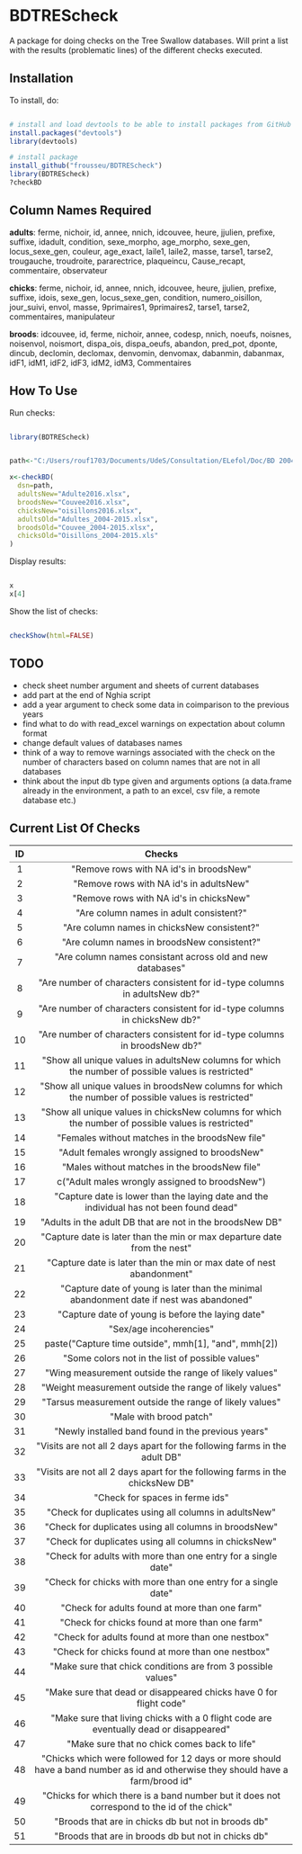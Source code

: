 
# BDTREScheck
A package for doing checks on the Tree Swallow databases. Will print a list with the results (problematic lines) of the different checks executed.

## Installation

To install, do:

```r

# install and load devtools to be able to install packages from GitHub with install_github
install.packages("devtools")
library(devtools)

# install package
install_github("frousseu/BDTREScheck")
library(BDTREScheck)
?checkBD

```

## Column Names Required

**adults**: ferme, nichoir, id, annee, nnich, idcouvee, heure, jjulien, prefixe, suffixe, idadult, condition, sexe_morpho, age_morpho, sexe_gen, locus_sexe_gen, couleur, age_exact, laile1, laile2, masse, tarse1, tarse2, trougauche, troudroite, pararectrice, plaqueincu, Cause_recapt, commentaire, observateur

**chicks**: ferme, nichoir, id, annee, nnich, idcouvee, heure, jjulien, prefixe, suffixe, idois, sexe_gen, locus_sexe_gen, condition, numero_oisillon, jour_suivi, envol, masse, 9primaires1, 9primaires2, tarse1, tarse2, commentaires, manipulateur

**broods**: idcouvee, id, ferme, nichoir, annee, codesp, nnich, noeufs, noisnes, noisenvol, noismort, dispa_ois, dispa_oeufs, abandon, pred_pot, dponte, dincub, declomin, declomax, denvomin, denvomax, dabanmin, dabanmax, idF1, idM1, idF2, idF3, idM2, idM3, Commentaires

## How To Use

Run checks:

```r

library(BDTREScheck)


path<-"C:/Users/rouf1703/Documents/UdeS/Consultation/ELefol/Doc/BD 2004-2015"

x<-checkBD(
  dsn=path,
  adultsNew="Adulte2016.xlsx",
  broodsNew="Couvee2016.xlsx",
  chicksNew="oisillons2016.xlsx",
  adultsOld="Adultes_2004-2015.xlsx",
  broodsOld="Couvee_2004-2015.xlsx",
  chicksOld="Oisillons_2004-2015.xls"
)

```
Display results:

```r

x
x[4]

```

Show the list of checks:

```r

checkShow(html=FALSE)

```

## TODO

- check sheet number argument and sheets of current databases
- add part at the end of Nghia script
- add a year argument to check some data in coimparison to the previous years
- find what to do with read_excel warnings on expectation about column format
- change default values of databases names
- think of a way to remove warnings associated with the check on the number of characters based on column names that are not in all databases
- think about the input db type given and arguments options (a data.frame already in the environment, a path to an excel, csv file, a remote database etc.)

## Current List Of Checks

<table class='gmisc_table' style='border-collapse: collapse; margin-top: 1em; margin-bottom: 1em;' >
<thead>
<tr>
<th style='border-bottom: 1px solid grey; border-top: 2px solid grey; text-align: center;'>ID</th>
<th style='border-bottom: 1px solid grey; border-top: 2px solid grey; text-align: center;'>Checks</th>
</tr>
</thead>
<tbody>
<tr>
<td style='text-align: center;'>1</td>
<td style='text-align: center;'> "Remove rows with NA id's in broodsNew"</td>
</tr>
<tr>
<td style='text-align: center;'>2</td>
<td style='text-align: center;'> "Remove rows with NA id's in adultsNew"</td>
</tr>
<tr>
<td style='text-align: center;'>3</td>
<td style='text-align: center;'> "Remove rows with NA id's in chicksNew"</td>
</tr>
<tr>
<td style='text-align: center;'>4</td>
<td style='text-align: center;'> "Are column names in adult consistent?"</td>
</tr>
<tr>
<td style='text-align: center;'>5</td>
<td style='text-align: center;'> "Are column names in chicksNew consistent?"</td>
</tr>
<tr>
<td style='text-align: center;'>6</td>
<td style='text-align: center;'> "Are column names in broodsNew consistent?"</td>
</tr>
<tr>
<td style='text-align: center;'>7</td>
<td style='text-align: center;'> "Are column names consistant across old and new databases"</td>
</tr>
<tr>
<td style='text-align: center;'>8</td>
<td style='text-align: center;'> "Are number of characters consistent for id-type columns in adultsNew db?"</td>
</tr>
<tr>
<td style='text-align: center;'>9</td>
<td style='text-align: center;'> "Are number of characters consistent for id-type columns in chicksNew db?"</td>
</tr>
<tr>
<td style='text-align: center;'>10</td>
<td style='text-align: center;'> "Are number of characters consistent for id-type columns in broodsNew db?"</td>
</tr>
<tr>
<td style='text-align: center;'>11</td>
<td style='text-align: center;'> "Show all unique values in adultsNew columns for which the number of possible values is restricted"</td>
</tr>
<tr>
<td style='text-align: center;'>12</td>
<td style='text-align: center;'> "Show all unique values in broodsNew columns for which the number of possible values is restricted"</td>
</tr>
<tr>
<td style='text-align: center;'>13</td>
<td style='text-align: center;'> "Show all unique values in chicksNew columns for which the number of possible values is restricted"</td>
</tr>
<tr>
<td style='text-align: center;'>14</td>
<td style='text-align: center;'> "Females without matches in the broodsNew file"</td>
</tr>
<tr>
<td style='text-align: center;'>15</td>
<td style='text-align: center;'> "Adult females wrongly assigned to broodsNew"</td>
</tr>
<tr>
<td style='text-align: center;'>16</td>
<td style='text-align: center;'> "Males without matches in the broodsNew file"</td>
</tr>
<tr>
<td style='text-align: center;'>17</td>
<td style='text-align: center;'> c("Adult males wrongly assigned to broodsNew")</td>
</tr>
<tr>
<td style='text-align: center;'>18</td>
<td style='text-align: center;'> "Capture date is lower than the laying date and the individual has not been found dead"</td>
</tr>
<tr>
<td style='text-align: center;'>19</td>
<td style='text-align: center;'> "Adults in the adult DB that are not in the broodsNew DB"</td>
</tr>
<tr>
<td style='text-align: center;'>20</td>
<td style='text-align: center;'> "Capture date is later than the min or max departure date from the nest"</td>
</tr>
<tr>
<td style='text-align: center;'>21</td>
<td style='text-align: center;'> "Capture date is later than the min or max date of nest abandonment"</td>
</tr>
<tr>
<td style='text-align: center;'>22</td>
<td style='text-align: center;'> "Capture date of young is later than the minimal abandonment date if nest was abandoned"</td>
</tr>
<tr>
<td style='text-align: center;'>23</td>
<td style='text-align: center;'> "Capture date of young is before the laying date"</td>
</tr>
<tr>
<td style='text-align: center;'>24</td>
<td style='text-align: center;'> "Sex/age incoherencies"</td>
</tr>
<tr>
<td style='text-align: center;'>25</td>
<td style='text-align: center;'> paste("Capture time outside", mmh[1], "and", mmh[2])</td>
</tr>
<tr>
<td style='text-align: center;'>26</td>
<td style='text-align: center;'> "Some colors not in the list of possible values"</td>
</tr>
<tr>
<td style='text-align: center;'>27</td>
<td style='text-align: center;'> "Wing measurement outside the range of likely values"</td>
</tr>
<tr>
<td style='text-align: center;'>28</td>
<td style='text-align: center;'> "Weight measurement outside the range of likely values"</td>
</tr>
<tr>
<td style='text-align: center;'>29</td>
<td style='text-align: center;'> "Tarsus measurement outside the range of likely values"</td>
</tr>
<tr>
<td style='text-align: center;'>30</td>
<td style='text-align: center;'> "Male with brood patch"</td>
</tr>
<tr>
<td style='text-align: center;'>31</td>
<td style='text-align: center;'> "Newly installed band found in the previous years"</td>
</tr>
<tr>
<td style='text-align: center;'>32</td>
<td style='text-align: center;'> "Visits are not all 2 days apart for the following farms in the adult DB"</td>
</tr>
<tr>
<td style='text-align: center;'>33</td>
<td style='text-align: center;'> "Visits are not all 2 days apart for the following farms in the chicksNew DB"</td>
</tr>
<tr>
<td style='text-align: center;'>34</td>
<td style='text-align: center;'> "Check for spaces in ferme ids"</td>
</tr>
<tr>
<td style='text-align: center;'>35</td>
<td style='text-align: center;'> "Check for duplicates using all columns in adultsNew"</td>
</tr>
<tr>
<td style='text-align: center;'>36</td>
<td style='text-align: center;'> "Check for duplicates using all columns in broodsNew"</td>
</tr>
<tr>
<td style='text-align: center;'>37</td>
<td style='text-align: center;'> "Check for duplicates using all columns in chicksNew"</td>
</tr>
<tr>
<td style='text-align: center;'>38</td>
<td style='text-align: center;'> "Check for adults with more than one entry for a single date"</td>
</tr>
<tr>
<td style='text-align: center;'>39</td>
<td style='text-align: center;'> "Check for chicks with more than one entry for a single date"</td>
</tr>
<tr>
<td style='text-align: center;'>40</td>
<td style='text-align: center;'> "Check for adults found at more than one farm"</td>
</tr>
<tr>
<td style='text-align: center;'>41</td>
<td style='text-align: center;'> "Check for chicks found at more than one farm"</td>
</tr>
<tr>
<td style='text-align: center;'>42</td>
<td style='text-align: center;'> "Check for adults found at more than one nestbox"</td>
</tr>
<tr>
<td style='text-align: center;'>43</td>
<td style='text-align: center;'> "Check for chicks found at more than one nestbox"</td>
</tr>
<tr>
<td style='text-align: center;'>44</td>
<td style='text-align: center;'> "Make sure that chick conditions are from 3 possible values"</td>
</tr>
<tr>
<td style='text-align: center;'>45</td>
<td style='text-align: center;'> "Make sure that dead or disappeared chicks have 0 for flight code"</td>
</tr>
<tr>
<td style='text-align: center;'>46</td>
<td style='text-align: center;'> "Make sure that living chicks with a 0 flight code are eventually dead or disappeared"</td>
</tr>
<tr>
<td style='text-align: center;'>47</td>
<td style='text-align: center;'> "Make sure that no chick comes back to life"</td>
</tr>
<tr>
<td style='text-align: center;'>48</td>
<td style='text-align: center;'> "Chicks which were followed for 12 days or more should have a band number as id and otherwise they should have a farm/brood id"</td>
</tr>
<tr>
<td style='text-align: center;'>49</td>
<td style='text-align: center;'> "Chicks for which there is a band number but it does not correspond to the id of the chick"</td>
</tr>
<tr>
<td style='text-align: center;'>50</td>
<td style='text-align: center;'> "Broods that are in chicks db but not in broods db"</td>
</tr>
<tr>
<td style='border-bottom: 2px solid grey; text-align: center;'>51</td>
<td style='border-bottom: 2px solid grey; text-align: center;'> "Broods that are in broods db but not in chicks db"</td>
</tr>
</tbody>
</table>